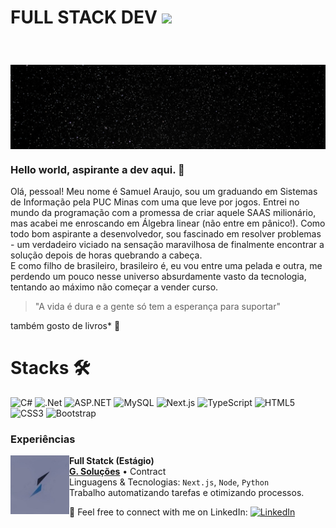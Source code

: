 
# FULL STACK DEV <img src="https://media.giphy.com/media/f9jQLaKJJl6dL0AmmZ/giphy.gif" width="30px">

<img style="margin-top: 40px;" width="1000px" align="center" src="assets/universe.jpg">

### Hello world, aspirante a dev aqui. 👋

Olá, pessoal! Meu nome é Samuel Araujo, sou um graduando em Sistemas de Informação pela PUC Minas com uma que leve por jogos. Entrei no mundo da programação com a promessa de criar aquele SAAS milionário, mas acabei me enroscando em Álgebra linear (não entre em pânico!). Como todo bom aspirante a desenvolvedor, sou fascinado em resolver problemas - um verdadeiro viciado na sensação maravilhosa de finalmente encontrar a solução depois de horas quebrando a cabeça.<br>
E como filho de brasileiro, brasileiro é, eu vou entre uma pelada e outra, me perdendo um pouco nesse universo absurdamente vasto da tecnologia, tentando ao máximo não começar a vender curso.
> "A vida é dura e a gente só tem a esperança para suportar"

também gosto de livros* 📖

# Stacks 🛠️
![C#](https://img.shields.io/badge/c%23-%23239120.svg?style=for-the-badge&logo=csharp&logoColor=white)  ![.Net](https://img.shields.io/badge/.NET-5C2D91?style=for-the-badge&logo=.net&logoColor=white)  ![ASP.NET](https://img.shields.io/badge/ASP.NET-%230078D7.svg?style=for-the-badge&logo=dotnet&logoColor=white)  ![MySQL](https://img.shields.io/badge/MySQL-4479A1?style=for-the-badge&logo=mysql&logoColor=white)  ![Next.js](https://img.shields.io/badge/Next-black?style=for-the-badge&logo=next.js&logoColor=white)  ![TypeScript](https://img.shields.io/badge/typescript-%23007ACC.svg?style=for-the-badge&logo=typescript&logoColor=white)  ![HTML5](https://img.shields.io/badge/html5-%23E34F26.svg?style=for-the-badge&logo=html5&logoColor=white)  ![CSS3](https://img.shields.io/badge/css3-%231572B6.svg?style=for-the-badge&logo=css3&logoColor=white)  ![Bootstrap](https://img.shields.io/badge/bootstrap-%23563D7C.svg?style=for-the-badge&logo=bootstrap&logoColor=white) 
  
### Experiências

[<img align="left" height="94px" width="94px" alt="Rocketseat" src="assets/logo.jpg"/>](https://www.linkedin.com/company/grupo-solucoes-minasgerais/posts/?feedView=all)

**Full Statck (Estágio)** \
[**G. Soluções**](https://www.linkedin.com/company/grupo-solucoes-minasgerais/posts/?feedView=all) • Contract \
Linguagens & Tecnologias: `Next.js`, `Node`, `Python`\
Trabalho automatizando tarefas e otimizando processos.

🔗 Feel free to connect with me on LinkedIn: <a href="https://www.linkedin.com/in/muca-oliveira/"><img src="https://img.shields.io/badge/LinkedIn-%230077B5.svg?&style=flat-square&logo=linkedin&logoColor=white" alt="LinkedIn"> </a>

